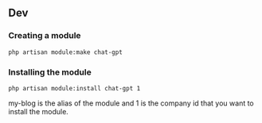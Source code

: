 ## Dev

### Creating a module
```
php artisan module:make chat-gpt
```
### Installing the module
```
php artisan module:install chat-gpt 1
```
my-blog is the alias of the module and 1 is the company id that you want to install the module. 